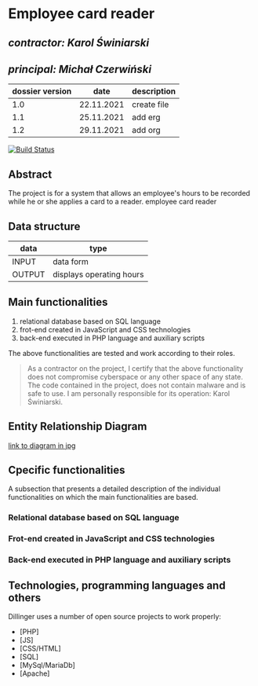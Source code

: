 # Employee card reader

## _contractor: Karol Świniarski_
## _principal: Michał Czerwiński_


| dossier version | date | description |
| ------ | ------ | ------ |
| 1.0 | 22.11.2021 | create file |
| 1.1 | 25.11.2021 | add erg |
| 1.2 | 29.11.2021 | add org |

[![Build Status](https://travis-ci.org/joemccann/dillinger.svg?branch=master)](https://travis-ci.org/joemccann/dillinger)

## Abstract 
The project is for a system that allows an employee's hours to be recorded while he or she applies a card to a reader.
employee card reader


## Data structure

| data | type |
| ------ | ------ |
| INPUT | data form |
| OUTPUT | displays operating hours |

## Main functionalities

1. relational database based on SQL language
1. frot-end created in JavaScript and CSS technologies
1. back-end executed in PHP language and auxiliary scripts

The above functionalities are tested and work according to their roles.

> As a contractor on the project, I certify that the above functionality 
> does not compromise cyberspace or any other space of any state. 
> The code contained in the project, does not contain malware and is safe to use. 
> I am personally responsible for its operation: Karol Świniarski.

## Entity Relationship Diagram

[link to diagram in jpg][png]

## Cpecific functionalities

A subsection that presents a detailed description of the individual functionalities on which the main functionalities are based.

### Relational database based on SQL language

### Frot-end created in JavaScript and CSS technologies

### Back-end executed in PHP language and auxiliary scripts

## Technologies, programming languages and others

Dillinger uses a number of open source projects to work properly:

- [PHP]
- [JS]
- [CSS/HTML]
- [SQL]
- [MySql/MariaDb]
- [Apache]

 [png]: <https://github.com/Michal3456/3ai4/blob/main/19/diagram1.drawio.png>
